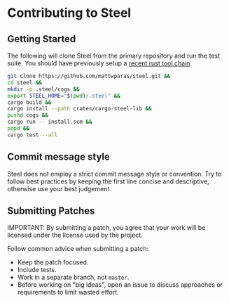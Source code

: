 # Contributing to Steel

## Getting Started

The following will clone Steel from the primary repository and run the test
suite. You should have previously setup a [recent rust tool
chain](https://www.rust-lang.org/tools/install).

```bash
git clone https://github.com/mattwparas/steel.git &&
cd steel &&
mkdir -p .steel/cogs &&
export STEEL_HOME="$(pwd)/.steel" &&
cargo build &&
cargo install --path crates/cargo-steel-lib &&
pushd cogs &&
cargo run -- install.scm &&
popd &&
cargo test --all
```

## Commit message style

Steel does not employ a strict commit message style or convention. Try to
follow best practices by keeping the first line concise and descriptive,
otherwise use your best judgement.

## Submitting Patches

IMPORTANT: By submitting a patch, you agree that your work will be licensed
under the license used by the project.

Follow common advice when submitting a patch:

- Keep the patch focused.
- Include tests.
- Work in a separate branch, not `master`.
- Before working on "big ideas", open an issue to discuss approaches or
  requirements to limit wasted effort.
